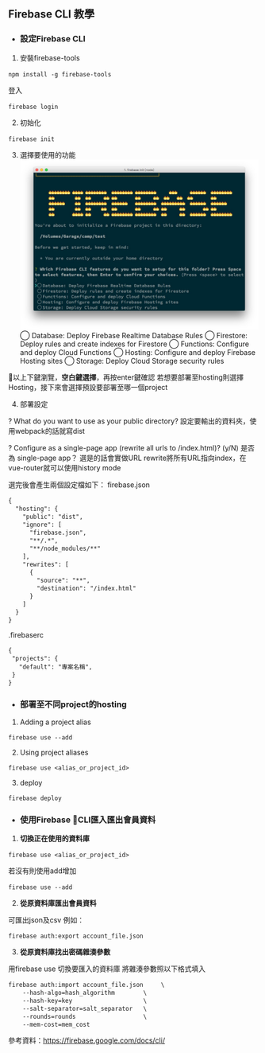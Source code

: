 ## Firebase CLI 教學

* ### 設定Firebase CLI

1. 安裝firebase-tools

`npm install -g firebase-tools`

登入

`firebase login`

2. 初始化

`firebase init`

3. 選擇要使用的功能
![image](./img/firebasecli.jpg)
◯ Database: Deploy Firebase Realtime Database Rules
 ◯ Firestore: Deploy rules and create indexes for Firestore
 ◯ Functions: Configure and deploy Cloud Functions
 ◯ Hosting: Configure and deploy Firebase Hosting sites
 ◯ Storage: Deploy Cloud Storage security rules

以上下鍵瀏覽，**空白鍵選擇**，再按enter鍵確認
若想要部署至hosting則選擇Hosting，接下來會選擇預設要部署至哪一個project

4. 部署設定

? What do you want to use as your public directory?
設定要輸出的資料夾，使用webpack的話就寫dist

? Configure as a single-page app (rewrite all urls to /index.html)? (y/N)
是否為 single-page app？
選是的話會實做URL rewrite將所有URL指向index，在vue-router就可以使用history mode

 選完後會產生兩個設定檔如下：
 firebase.json 
```
{
  "hosting": {
    "public": "dist",
    "ignore": [
      "firebase.json",
      "**/.*",
      "**/node_modules/**"
    ],
    "rewrites": [
      {
        "source": "**",
        "destination": "/index.html"
      }
    ]
  }
} 
```

 .firebaserc
 ```
 {
  "projects": {
    "default": "專案名稱",
  }
}

 ```

* ### 部署至不同project的hosting

1. Adding a project alias

```
firebase use --add
```

2. Using project aliases

```
firebase use <alias_or_project_id>
```

3. deploy

```
firebase deploy
```

* ### 使用Firebase CLI匯入匯出會員資料

1. **切換正在使用的資料庫**

`firebase use <alias_or_project_id>`

若沒有則使用add增加

`firebase use --add`

2. **從原資料庫匯出會員資料**

可匯出json及csv
例如：
```
firebase auth:export account_file.json
```

3. **從原資料庫找出密碼雜湊參數**

用firebase use 切換要匯入的資料庫
將雜湊參數照以下格式填入

```
firebase auth:import account_file.json     \
    --hash-algo=hash_algorithm        \
    --hash-key=key                    \
    --salt-separator=salt_separator   \
    --rounds=rounds                   \
    --mem-cost=mem_cost  
```

參考資料：https://firebase.google.com/docs/cli/